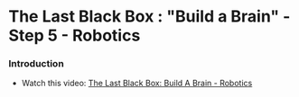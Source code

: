 # The Last Black Box : "Build a Brain" - Step 5 - Robotics

### Introduction

- Watch this video: [The Last Black Box: Build A Brain - Robotics](https://vimeo.com/XXXXXX)

